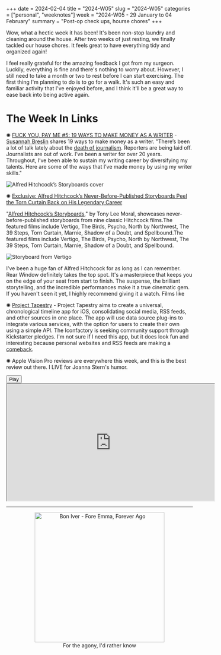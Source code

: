 +++
date = 2024-02-04
title = "2024-W05"
slug = "2024-W05"
categories = ["personal", "weeknotes"]
week = "2024-W05 - 29 January to 04 February"
summary = "Post-op check ups, hourse chores"
+++

Wow, what a hectic week it has been! It's been non-stop laundry and cleaning around the house. After two weeks of just resting, we finally tackled our house chores. It feels great to have everything tidy and organized again!

I feel really grateful for the amazing feedback I got from my surgeon. Luckily, everything is fine and there's nothing to worry about. However, I still need to take a month or two to rest before I can start exercising. The first thing I'm planning to do is to go for a walk. It's such an easy and familiar activity that I've enjoyed before, and I think it'll be a great way to ease back into being active again.

# The Week In Links

✺ [FUCK YOU, PAY ME #5: 19 WAYS TO MAKE MONEY AS A WRITER](https://susannahbreslin.com/blog/2024/1/27/19-ways-to-make-money-as-a-writer) - [Susannah Breslin](https://susannahbreslin.com/)  shares 19 ways to make money as a writer. "There’s been a lot of talk lately about the [death of journalism](https://www.nytimes.com/2024/01/24/business/media/media-industry-layoffs-decline.html). Reporters are being laid off. Journalists are out of work. I’ve been a writer for over 20 years. Throughout, I’ve been able to sustain my writing career by diversifying my talents. Here are some of the ways that I’ve made money by using my writer skills."

![Alfred Hitchcock’s Storyboards cover](/weeknotes/2024-W05/Alfred-Hitchcock-Storyboards_cover_FINAL-1195x1536.jpg "Alfred Hitchcock’s Storyboards by novelist and Hitchcock scholar Tony Lee Moral")

✺ [Exclusive: Alfred Hitchcock’s Never-Before-Published Storyboards Peel the Torn Curtain Back on His Legendary Career](https://thefilmstage.com/exclusive-alfred-hitchcocks-never-before-published-storyboards-peel-the-torn-curtain-back-on-his-legendary-career/)
 
 "[Alfred Hitchcock’s Storyboards](https://www.amazon.com/Alfred-Hitchcock-Tony-Lee-Moral/dp/1789099544?&linkId=c03d7cd1d50fff9d3426efe3417483b5&language=en_US)," by Tony Lee Moral, showcases never-before-published storyboards from nine classic Hitchcock films.The featured films include Vertigo, The Birds, Psycho, North by Northwest, The 39 Steps, Torn Curtain, Marnie, Shadow of a Doubt, and Spellbound.The featured films include Vertigo, The Birds, Psycho, North by Northwest, The 39 Steps, Torn Curtain, Marnie, Shadow of a Doubt, and Spellbound.

![Storyboard from Vertigo](/weeknotes/2024-W05/Alfred-Hitchcock-Storyboards-3.jpg "Storyboard from Vertigo")

I've been a huge fan of Alfred Hitchcock for as long as I can remember. Rear Window definitely takes the top spot. It's a masterpiece that keeps you on the edge of your seat from start to finish. The suspense, the brilliant storytelling, and the incredible performances make it a true cinematic gem. If you haven't seen it yet, I highly recommend giving it a watch. Films like

✺ [Project Tapestry](https://www.kickstarter.com/projects/iconfactory/project-tapestry/) - Project Tapestry aims to create a universal, chronological timeline app for iOS, consolidating social media, RSS feeds, and other sources in one place. The app will use data source plug-ins to integrate various services, with the option for users to create their own using a simple API. The Iconfactory is seeking community support through Kickstarter pledges. I'm not sure if I need this app, but it does look fun and interesting because personal websites and RSS feeds are making a [comeback](https://matthiasott.com/notes/the-year-of-the-personal-website).

✺ Apple Vision Pro reviews are everywhere this week, and this is the best review out there. I LIVE for Joanna Stern's humor.

<lite-youtube videoid="8xI10SFgzQ8" style="background-image: url(&quot;https://i.ytimg.com/vi/8xI10SFgzQ8/hqdefault.jpg&quot;);" class="lyt-activated"><button type="button" class="lty-playbtn"><span class="lyt-visually-hidden">Play</span></button><iframe width="560" height="315" title="Play" allow="accelerometer; autoplay; encrypted-media; gyroscope; picture-in-picture" allowfullscreen="" src="https://www.youtube-nocookie.com/embed/8xI10SFgzQ8?autoplay"></iframe></lite-youtube>

---

<div align="center">
   <a href="https://www.last.fm/music/Bon+Iver/For+Emma,+Forever+Ago"><img src="/weeknotes/2024-W05/bon-iver-for-emma-forever-ago.webp" alt="Bon Iver - Fore Emma, Forever Ago" width="350">
</a>
<figcaption>For the agony, I'd rather know</figcaption>
</figure>
</div>